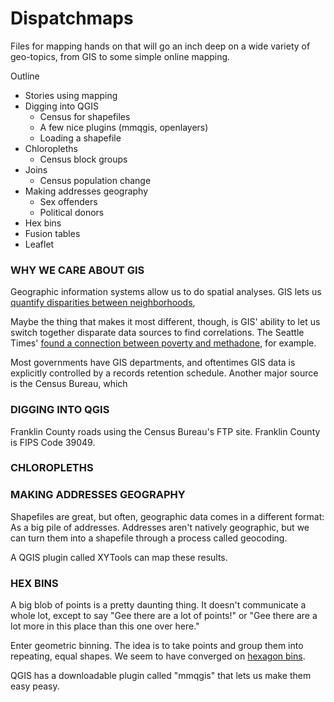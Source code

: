 Dispatchmaps
============

Files for mapping hands on that will go an inch deep on a wide variety of geo-topics, from GIS to some simple online mapping.

Outline

- Stories using mapping
- Digging into QGIS
	* Census for shapefiles
	* A few nice plugins (mmqgis, openlayers)
	* Loading a shapefile
- Chloropleths
    * Census block groups
- Joins
    * Census population change
- Making addresses geography
    * Sex offenders
    * Political donors
- Hex bins
- Fusion tables
- Leaflet

<H3>WHY WE CARE ABOUT GIS</h3>
Geographic information systems allow us to do spatial analyses. GIS lets us <a href="http://www.nytimes.com/2013/01/03/us/a-soaring-homicide-rate-a-divide-in-chicago.html?_r=1&">quantify disparities between neighborhoods</a>, 

Maybe the thing that makes it most different, though, is GIS' ability to let us switch together disparate data sources to find correlations. The Seattle Times' <a href="http://seattletimes.com/flatpages/specialreports/methadone/methadonestollhigherinpoorerareas.html">found a connection between poverty and methadone<a>, for example.

Most governments have GIS departments, and oftentimes GIS data is explicitly controlled by a records retention schedule. Another major source is the Census Bureau, which 

<h3>DIGGING INTO QGIS</h3>
Franklin County roads using the Census Bureau's FTP site. Franklin County is FIPS Code 39049.

<h3>CHLOROPLETHS</h3>


<h3>MAKING ADDRESSES GEOGRAPHY</h3>
Shapefiles are great, but often, geographic data comes in a different format: As a big pile of addresses. Addresses aren't natively geographic, but we can turn them into a shapefile through a process called geocoding.

A QGIS plugin called XYTools can map these results.

<h3>HEX BINS</h3>
A big blob of points is a pretty daunting thing. It doesn't communicate a whole lot, except to say  "Gee there are a lot of points!" or "Gee there are a lot more in this place than this one over here."

Enter geometric binning. The idea is to take points and group them into repeating, equal shapes. We seem to have converged on <a href="http://graphics.latimes.com/how-fast-is-lafd/#11/34.0495/-118.6002">hexagon bins</a>. 

QGIS has a downloadable plugin called "mmqgis" that lets us make them easy peasy. 
